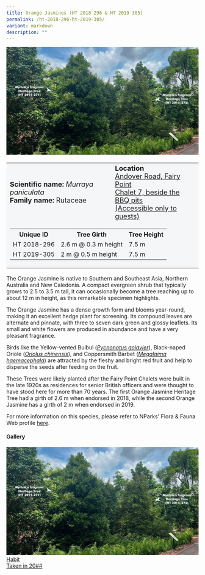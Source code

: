```yaml
---
title: Orange Jasmines (HT 2018 296 & HT 2019 305)
permalink: /ht-2018-296-ht-2019-305/
variant: markdown
description: ""
---
```

<div class="isomer-image-wrapper">
<img src="/images/Heritage_trees_photos/myrfra_ht2015-271-272_habit.jpg">
</div><table style="minWidth: 100px; font-size: 18px; background: #F4F6F7">
<tbody><tr>
<td rowspan="1" colspan="1">
<strong>Scientific name:</strong> <em>Murraya paniculata</em>
<br><strong>Family name: </strong>Rutaceae
</td>
<td rowspan="1" colspan="1">
<strong>Location</strong><a href="https://www.onemap.gov.sg/?lat=1.3898800000060385&amp;lng=103.97422999999657">
<br>Andover Road, Fairy Point<br>Chalet 7, beside the BBQ pits<br>(Accessible only to guests)</a>
</td>
</tr>
<tr><td rowspan="1" colspan="3">
<table style="minWidth: 100px; font-size: 16px;">
<tbody>
<tr>
 <th>Unique ID</th>
 <th>Tree Girth</th>
 <th>Tree Height</th>
</tr>
<tr>
 <td>HT 2018-296</td>
 <td>2.6 m @ 0.3 m height</td>
 <td>7.5 m</td>
</tr>
<tr>
 <td>HT 2019-305</td>
 <td>2 m @ 0.5 m height</td>
 <td>7.5 m</td>
</tr></tbody>
</table>
</td></tr></tbody></table>
<p>The Orange Jasmine is native to Southern and Southeast Asia, Northern Australia and New Caledonia. A compact evergreen shrub that typically grows to 2.5 to 3.5 m tall, it can occasionally become a tree reaching up to about 12 m in height, as this remarkable specimen highlights.</p>

<p>The Orange Jasmine has a dense growth form and blooms year-round, making it an excellent hedge plant for screening. Its compound leaves are alternate and pinnate, with three to seven dark green and glossy leaflets. Its small and white flowers are produced in abundance and have a very pleasant fragrance.</p>

<p>Birds like the Yellow-vented Bulbul (<a href="https://www.nparks.gov.sg/florafaunaweb/fauna/7/6/763"><em>Pycnonotus goiavier</em></a>), Black-naped Oriole (<a href="https://www.nparks.gov.sg/florafaunaweb/fauna/4/5/458"><em>Oriolus chinensis</em></a>), and Coppersmith Barbet (<a href="https://www.nparks.gov.sg/florafaunaweb/fauna/3/5/35"><em>Megalaima haemacephala</em></a>) are attracted by the fleshy and bright red fruit and help to disperse the seeds after feeding on the fruit.</p>

<p>These Trees were likely planted after the Fairy Point Chalets were built in the late 1920s as residences for senior British officers and were thought to have stood here for more than 70 years. The first Orange Jasmine Heritage Tree had a girth of 2.6 m when endorsed in 2018, while the second Orange Jasmine has a girth of 2 m when endorsed in 2019. 

</p><p>For more information on this species, please refer to NParks' Flora &amp; Fauna Web profile <a href="https://www.nparks.gov.sg/florafaunaweb/flora/2/2/2239">here</a>.</p>

<h4><b>Gallery</b></h4>
<div class="isomer-card-grid">
<a href="/images/Heritage_trees_photos/myrfra_ht2015-271-272_habit.jpg" class="isomer-card">
<div class="isomer-card-image">
<div class="isomer-image-wrapper"><img src="/images/Heritage_trees_photos/myrfra_ht2015-271-272_habit.jpg"></div></div>
<div class="isomer-card-body"><div class="isomer-card-title">Habit</div><div class="isomer-card-description">Taken in 20##</div></div></a><p></p></div>